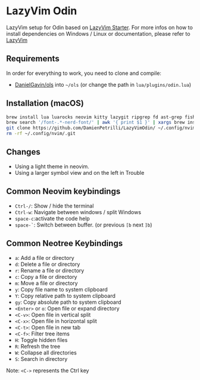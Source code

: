 # LazyVim Odin
LazyVim setup for Odin based on [LazyVim Starter](https://github.com/LazyVim/starter). For more infos on how to install dependencies on Windows / Linux or documentation, please refer to [LazyVim](http://www.lazyvim.org)

## Requirements
In order for everything to work, you need to clone and compile:
- [DanielGavin/ols](https://github.com/DanielGavin/ols) into `~/ols` (or change the path in `lua/plugins/odin.lua`)

## Installation (macOS)
```bash
brew install lua luarocks neovim kitty lazygit ripgrep fd ast-grep fish
brew search '/font-.*-nerd-font/' | awk '{ print $1 }' | xargs brew install --cask
git clone https://github.com/DamienPetrilli/LazyVimOdin/ ~/.config/nvim
rm -rf ~/.config/nvim/.git
```
## Changes
- Using a light theme in neovim.
- Using a larger symbol view and on the left in Trouble

## Common Neovim keybindings
- `Ctrl-/`: Show / hide the terminal
- `Ctrl-w`: Navigate between windows / split Windows
- `space-c`:activate the code help
- `` space-` ``: Switch between buffer. (or previous `[b` next `]b`)

## Common Neotree Keybindings
- `a`: Add a file or directory
- `d`: Delete a file or directory
- `r`: Rename a file or directory
- `c`: Copy a file or directory
- `m`: Move a file or directory
- `y`: Copy file name to system clipboard
- `Y`: Copy relative path to system clipboard
- `gy`: Copy absolute path to system clipboard
- `<Enter>` or `o`: Open file or expand directory
- `<C-v>`: Open file in vertical split
- `<C-x>`: Open file in horizontal split
- `<C-t>`: Open file in new tab
- `<C-f>`: Filter tree items
- `H`: Toggle hidden files
- `R`: Refresh the tree
- `W`: Collapse all directories
- `S`: Search in directory

Note: `<C->` represents the Ctrl key
